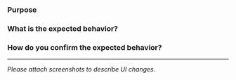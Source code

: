 <!--- Please tag the Jira ticket number on this pull request title -->

### Purpose
<!--- Please describe the main purpose of this pull request -->


### What is the expected behavior?


### How do you confirm the expected behavior?


-----
*Please attach screenshots to describe UI changes.*


